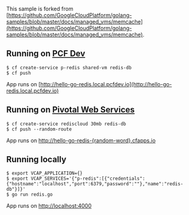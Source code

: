 This sample is forked from [https://github.com/GoogleCloudPlatform/golang-samples/blob/master/docs/managed_vms/memcache](https://github.com/GoogleCloudPlatform/golang-samples/blob/master/docs/managed_vms/memcache).

## Running on [PCF Dev](https://docs.pivotal.io/pcf-dev)

``` console
$ cf create-service p-redis shared-vm redis-db
$ cf push
```

App runs on [http://hello-go-redis.local.pcfdev.io](http://hello-go-redis.local.pcfdev.io)

## Running on [Pivotal Web Services](https://run.pivotal.io)

``` console
$ cf create-service rediscloud 30mb redis-db
$ cf push --random-route
```
App runs on [http://hello-go-redis-{random-word}.cfapps.io](http://hello-go-redis-{random-word}.cfapps.io)

## Running locally

```
$ export VCAP_APPLICATION={}
$ export VCAP_SERVICES='{"p-redis":[{"credentials":{"hostname":"localhost","port":6379,"password":""},"name":"redis-db"}]}'
$ go run redis.go
```

App runs on [http://localhost:4000](http://localhost:4000)
